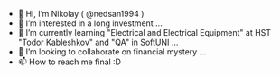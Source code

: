 - 👋 Hi, I’m Nikolay ( @nedsan1994 )
- 👀 I’m interested in a long investment ...
- 🌱 I’m currently learning "Electrical and Electrical Equipment" at HST "Todor Kableshkov" and "QA" in SoftUNI ...
- 💞️ I’m looking to collaborate on financial mystery ...
- 📫 How to reach me final :D

<!---
nedsan1994/nedsan1994 is a ✨ special ✨ repository because its `README.md` (this file) appears on your GitHub profile.
You can click the Preview link to take a look at your changes.
--->

